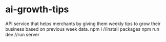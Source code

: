 # ai-growth-tips
API service that helps merchants by giving them weekly tips to grow their business based on previous week data.
npm i //install packages
npm run dev //run server
